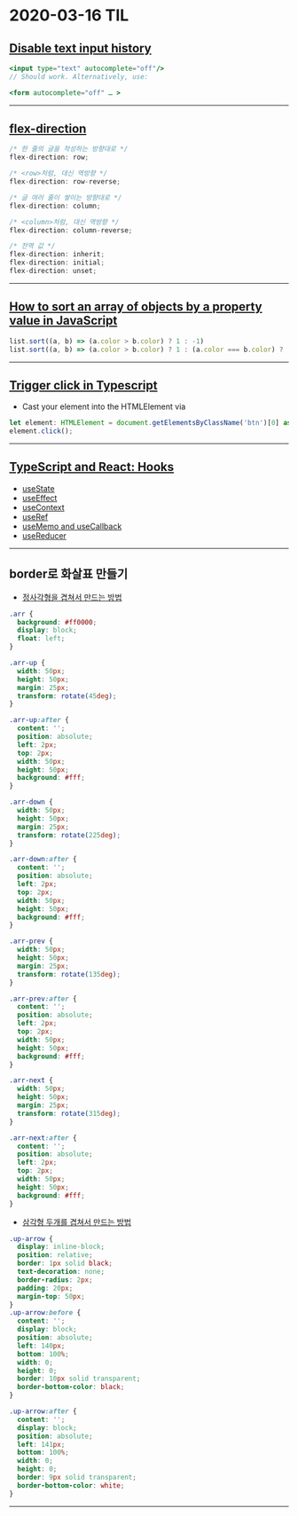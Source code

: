 2020-03-16 TIL
==============
## [Disable text input history](https://stackoverflow.com/questions/7540085/disable-text-input-history)
```jsx
<input type="text" autocomplete="off"/>
// Should work. Alternatively, use:

<form autocomplete="off" … >
```
--------------
## [flex-direction](https://developer.mozilla.org/ko/docs/Web/CSS/flex-direction)
```jsx
/* 한 줄의 글을 작성하는 방향대로 */
flex-direction: row;

/* <row>처럼, 대신 역방향 */
flex-direction: row-reverse;

/* 글 여러 줄이 쌓이는 방향대로 */
flex-direction: column;

/* <column>처럼, 대신 역방향 */
flex-direction: column-reverse;

/* 전역 값 */
flex-direction: inherit;
flex-direction: initial;
flex-direction: unset;
```
-------------
## [How to sort an array of objects by a property value in JavaScript](https://flaviocopes.com/how-to-sort-array-of-objects-by-property-javascript/)
```jsx
list.sort((a, b) => (a.color > b.color) ? 1 : -1)
list.sort((a, b) => (a.color > b.color) ? 1 : (a.color === b.color) ? ((a.size > b.size) ? 1 : -1) : -1 )
```
--------------
## [Trigger click in Typescript](https://stackoverflow.com/questions/46204003/trigger-click-in-typescript-property-click-does-not-exist-on-type-element)
- Cast your element into the HTMLElement via
```jsx
let element: HTMLElement = document.getElementsByClassName('btn')[0] as HTMLElement;
element.click();
```
--------------
## [TypeScript and React: Hooks](https://fettblog.eu/typescript-react/hooks/#usememo---usecallback)
- [useState](https://fettblog.eu/typescript-react/hooks/#usestate)
- [useEffect](https://fettblog.eu/typescript-react/hooks/#useeffect)
- [useContext](https://fettblog.eu/typescript-react/hooks/#usecontext)
- [useRef](https://fettblog.eu/typescript-react/hooks/#useref)
- [useMemo and useCallback](https://fettblog.eu/typescript-react/hooks/#usememo---usecallback)
- [useReducer](https://fettblog.eu/typescript-react/hooks/#usereducer)
--------------
## border로 화살표 만들기
- [정사각형을 겹쳐서 만드는 방법](https://wdrfree.com/199/pure-css-arrows)
```scss
.arr {
  background: #ff0000;
  display: block;
  float: left;
}

.arr-up {
  width: 50px;
  height: 50px;
  margin: 25px;
  transform: rotate(45deg);
}

.arr-up:after {
  content: '';
  position: absolute;
  left: 2px;
  top: 2px;
  width: 50px;
  height: 50px;
  background: #fff;
}

.arr-down {
  width: 50px;
  height: 50px;
  margin: 25px;
  transform: rotate(225deg);
}

.arr-down:after {
  content: '';
  position: absolute;
  left: 2px;
  top: 2px;
  width: 50px;
  height: 50px;
  background: #fff;
}

.arr-prev {
  width: 50px;
  height: 50px;
  margin: 25px;
  transform: rotate(135deg);
}

.arr-prev:after {
  content: '';
  position: absolute;
  left: 2px;
  top: 2px;
  width: 50px;
  height: 50px;
  background: #fff;
}

.arr-next {
  width: 50px;
  height: 50px;
  margin: 25px;
  transform: rotate(315deg);
}

.arr-next:after {
  content: '';
  position: absolute;
  left: 2px;
  top: 2px;
  width: 50px;
  height: 50px;
  background: #fff;
}
```
- [삼각형 두개를 겹쳐서 만드는 방법](https://stackoverflow.com/questions/48217214/why-is-this-css-arrow-border-not-black)
```scss
.up-arrow {
  display: inline-block;
  position: relative;
  border: 1px solid black;
  text-decoration: none;
  border-radius: 2px;
  padding: 20px;
  margin-top: 50px;
}
.up-arrow:before {
  content: '';
  display: block;  
  position: absolute;
  left: 140px;
  bottom: 100%;
  width: 0;
  height: 0;
  border: 10px solid transparent;
  border-bottom-color: black;
} 

.up-arrow:after {
  content: '';
  display: block;  
  position: absolute;
  left: 141px;
  bottom: 100%;
  width: 0;
  height: 0;
  border: 9px solid transparent;
  border-bottom-color: white;
}
```
--------------

